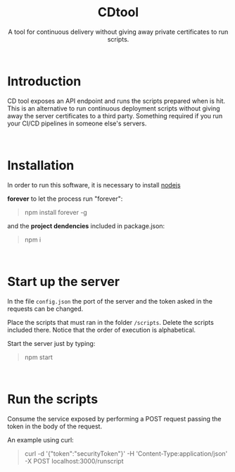 <h1 align="center">
  CDtool
</h1>
<p align="center">A tool for continuous delivery without giving away private certificates to run scripts.</p>

<br/>


# Introduction

CD tool exposes an API endpoint and runs the scripts prepared when is hit. This is an alternative to run continuous deployment scripts without giving away the server certificates to a third party. Something required if you run your CI/CD pipelines in someone else's servers.

<br/>

# Installation

In order to run this software, it is necessary to install [nodejs](https://nodejs.org/en/download/)

<b>forever</b> to let the process run "forever":
>npm install forever -g

and the <b>project dendencies</b> included in package.json:
>npm i
<br/>

# Start up the server

In the file `config.json` the port of the server and the token asked in the requests can be changed. 

Place the scripts that must ran in the folder `/scripts`. Delete the scripts included there. Notice that the order of execution is alphabetical.

Start the server just by typing:
>npm start
<br/>

# Run the scripts
Consume the service exposed by performing a POST request passing the token in the body of the request. 

An example using curl:
>curl -d '{"token":"securityToken"}' -H 'Content-Type:application/json' -X POST localhost:3000/runscript
